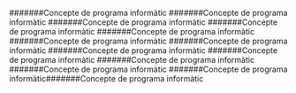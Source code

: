 #######Concepte de programa informàtic
#######Concepte de programa informàtic
#######Concepte de programa informàtic
#######Concepte de programa informàtic
#######Concepte de programa informàtic
#######Concepte de programa informàtic
#######Concepte de programa informàtic
#######Concepte de programa informàtic
#######Concepte de programa informàtic
#######Concepte de programa informàtic
#######Concepte de programa informàtic
#######Concepte de programa informàtic#######Concepte de programa informàtic

